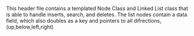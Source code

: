 This header file contains a templated Node Class and Linked List class that is able to handle inserts, search, and deletes. The list nodes contain a data field, which also doubles as a key and pointers to all difrections, (up,below,left,right) 
